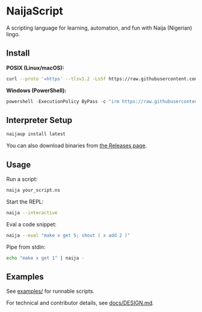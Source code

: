 # NaijaScript

A scripting language for learning, automation, and fun with Naija (Nigerian) lingo.

## Install

**POSIX (Linux/macOS):**

```sh
curl --proto '=https' --tlsv1.2 -LsSf https://raw.githubusercontent.com/xosnrdev/naijascript/master/scripts/install.sh | sh
```

**Windows (PowerShell):**

```powershell
powershell -ExecutionPolicy ByPass -c "irm https://raw.githubusercontent.com/xosnrdev/naijascript/master/scripts/install.ps1 | iex"
```

## Interpreter Setup

```sh
naijaup install latest
```

You can also download binaries from [the Releases page](https://github.com/xosnrdev/naijascript/releases/latest).

## Usage

Run a script:

```sh
naija your_script.ns
```

Start the REPL:

```sh
naija --interactive
```

Eval a code snippet:

```sh
naija --eval "make x get 5; shout ( x add 2 )"
```

Pipe from stdin:

```sh
echo "make x get 1" | naija -
```

## Examples

See [examples/](./examples) for runnable scripts.

For technical and contributor details, see [docs/DESIGN.md](./docs/DESIGN.md).
